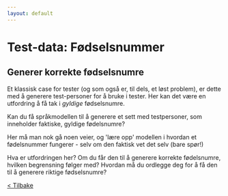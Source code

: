 ```yaml
---
layout: default
---
```


# Test-data: Fødselsnummer

## Generer korrekte fødselsnumre

Et klassisk case for tester (og som også er, til dels, et løst problem), er dette med å generere
test-personer for å bruke i tester.
Her kan det være en utfordring å få tak i _gyldige_ fødselsnumre.

Kan du få språkmodellen til å generere et sett med testpersoner, som inneholder faktiske, gyldige fødelsnumre?

Her må man nok gå noen veier, og 'lære opp' modellen i hvordan et fødelsnummer fungerer - selv om den faktisk vet det selv (bare spør!)

Hva er utfordringen her? Om du får den til å generere korrekte fødelsnumre, hvilken begrensning følger med?
Hvordan må du ordlegge deg for å få den til å generere riktige fødselsnumre?

[< Tilbake](../exercises.md)